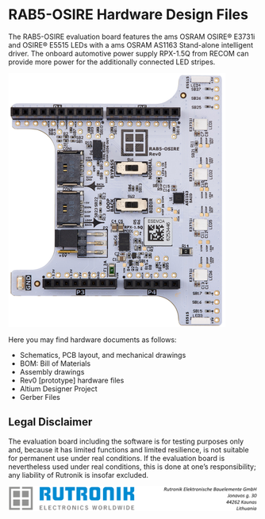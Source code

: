 # RAB5-OSIRE Hardware Design Files

The RAB5-OSIRE evaluation board features the ams OSRAM OSIRE® E3731i and OSIRE® E5515 LEDs with a ams OSRAM AS1163 Stand-alone intelligent driver. The onboard automotive power supply  RPX-1.5Q from RECOM can provide more power for the additionally connected LED stripes.

<img src="images/RAB5_OSIRE_top.jpg" style="zoom:50%;" />

Here you may find hardware documents as follows:

- Schematics, PCB layout, and mechanical drawings
- BOM: Bill of Materials
- Assembly drawings
- Rev0 [prototype] hardware files
- Altium Designer Project
- Gerber Files

## Legal Disclaimer

The evaluation board including the software is for testing purposes only and, because it has limited functions and limited resilience, is not suitable for permanent use under real conditions. If the evaluation board is nevertheless used under real conditions, this is done at one’s responsibility; any liability of Rutronik is insofar excluded. 

<img src="images/rutronik_origin_kaunas.png" style="zoom:50%;" />



